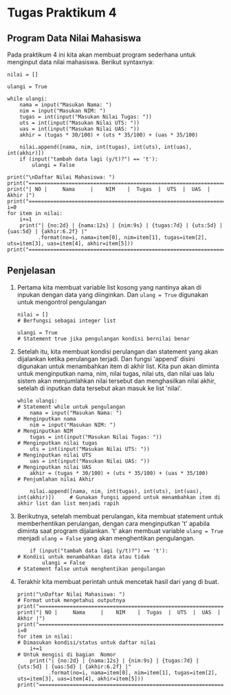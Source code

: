 # Tugas Praktikum 4 

## Program Data Nilai Mahasiswa 
Pada praktikum 4 ini kita akan membuat program sederhana untuk menginput data nilai mahasiswa. Berikut syntaxnya:
```
nilai = []                                                                    

ulangi = True                                                                 

while ulangi:                                                                 
    nama = input("Masukan Nama: ")                                            
    nim = input("Masukan NIM: ")                                              
    tugas = int(input("Masukan Nilai Tugas: "))                               
    uts = int(input("Masukan Nilai UTS: "))                                   
    uas = int(input("Masukan Nilai UAS: "))                                   
    akhir = (tugas * 30/100) + (uts * 35/100) + (uas * 35/100)                

    nilai.append([nama, nim, int(tugas), int(uts), int(uas), int(akhir)])     
    if (input("tambah data lagi (y/t)?") == 't'):                             
        ulangi = False                                                        

print("\nDaftar Nilai Mahasiswa: ")                                            
print("====================================================================")
print("| NO |     Nama     |    NIM    |  Tugas  |  UTS  |  UAS  |  Akhir |")
print("====================================================================")
i=0
for item in nilai:                                                        
    i+=1
    print("| {no:2d} | {nama:12s} | {nim:9s} | {tugas:7d} | {uts:5d} | {uas:5d} | {akhir:6.2f} |"
          .format(no=i, nama=item[0], nim=item[1], tugas=item[2], uts=item[3], uas=item[4], akhir=item[5]))
print("====================================================================")
```

## Penjelasan 
1. Pertama kita membuat variable list kosong yang nantinya akan di inpukan dengan data yang diinginkan. Dan ```ulang = True``` digunakan untuk mengontrol pengulangan 
   ```
   nilai = []                                                                    # Berfungsi sebagai integer list

   ulangi = True                                                                 # Statement true jika pengulangan kondisi bernilai benar
   ```
2. Setelah itu, kita membuat kondisi perulangan dan statement yang akan dijalankan ketika perulangan terjadi. Dan fungsi 'append' disini digunakan untuk menambahkan item di akhir list. Kita pun akan diminta untuk menginputkan nama, nim, nilai tugas, nilai uts, dan nilai uas lalu sistem akan menjumlahkan nilai tersebut dan menghasilkan nilai akhir, setelah di inputkan data tersebut akan masuk ke list 'nilai'.  
   ```
   while ulangi:                                                                 # Statement while untuk pengulangan
       nama = input("Masukan Nama: ")                                            # Menginputkan nama
       nim = input("Masukan NIM: ")                                              # Menginputkan NIM
       tugas = int(input("Masukan Nilai Tugas: "))                               # Menginputkan nilai tugas
       uts = int(input("Masukan Nilai UTS: "))                                   # Menginputkan nilai UTS
       uas = int(input("Masukan Nilai UAS: "))                                   # Menginputkan nilai UAS
       akhir = (tugas * 30/100) + (uts * 35/100) + (uas * 35/100)                # Penjumlahan nilai Akhir

       nilai.append([nama, nim, int(tugas), int(uts), int(uas), int(akhir)])     # Gunakan fungsi append untuk menambahkan item di akhir list dan list menjadi rapih
   ```
3. Berikutnya, setelah membuat perulangan, kita membuat statement untuk memberhentikan perulangan, dengan cara menginputkan 't' apabila diminta saat program dijalankan. 't' akan membuat variable ```ulang = True``` menjadi ```ulang = False``` yang akan menghentikan pengulangan.
   ```
       if (input("tambah data lagi (y/t)?") == 't'):                             # Kondisi untuk menambahkan data atau tidak
           ulangi = False                                                        # Statement false untuk menghentikan pengulangan
   ```
4. Terakhir kita membuat perintah untuk mencetak hasil dari yang di buat.
   ```
   print("\nDaftar Nilai Mahasiswa: ")                                           # Format untuk mengetahui outputnya
   print("====================================================================")
   print("| NO |     Nama     |    NIM    |  Tugas  |  UTS  |  UAS  |  Akhir |")
   print("====================================================================")
   i=0
   for item in nilai:                                                            # Dimasukan kondisi/status untuk daftar nilai
       i+=1                                                                      # Untuk mengisi di bagian  Nomor                          
       print("| {no:2d} | {nama:12s} | {nim:9s} | {tugas:7d} | {uts:5d} | {uas:5d} | {akhir:6.2f} |"
             .format(no=i, nama=item[0], nim=item[1], tugas=item[2], uts=item[3], uas=item[4], akhir=item[5]))
   print("====================================================================")
   ```

